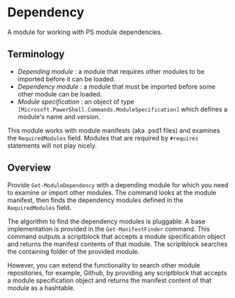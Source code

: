 # Dependency

A module for working with PS module dependencies.

## Terminology

- _Depending module_ : a module that requires other modules to be imported before it can be loaded.
- _Dependency module_ : a module that must be imported before some other module can be loaded.
- _Module specification_ : an object of type `[Microsoft.PowerShell.Commands.ModuleSpecification]` which defines a module's name and version.

This module works with module manifests (aka .psd1 files) and examines the `RequiredModules` field. Modules that are required by `#requires` statements will not play nicely.

## Overview

Provide `Get-ModuleDependency` with a depending module for which you need to examine or import other modules. The command looks at the module manifest, then finds the dependency modules defined in the `RequiredModules` field.

The algorithm to find the dependency modules is pluggable. A base implementation is provided in the `Get-ManifestFinder` command. This command outputs a scriptblock that accepts a module specification object and returns the manifest contents of that module. The scriptblock searches the containing folder of the provided module.

However, you can extend the functionality to search other module repositories, for example, Github, by providing any scriptblock that accepts a module specification object and returns the manifest content of that module as a hashtable.